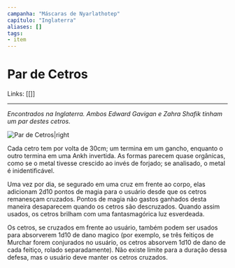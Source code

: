```yaml
---
campanha: "Máscaras de Nyarlathotep"
capítulo: "Inglaterra"
aliases: []
tags: 
- item
---
```


# Par de Cetros

Links: [[]]

---
*Encontrados na Inglaterra. Ambos Edward Gavigan e Zahra Shafik tinham um par destes cetros.* 

![Par de Cetros|right](https://lh6.googleusercontent.com/dDU0W3yyh0HFz2bdmo0s_NQxDK_XrmfpQjCWmpyPYhIHK69dpG4Col8YcUbaDYtiJvRKZbgMz8G2LIPyU_Ri52VlKd4MhWYiQDvp9yUQmafi_ll2fb5_g8OkuQds0ceCIcUBk5Y)

Cada cetro tem por volta de 30cm; um termina em um gancho, enquanto o outro termina em uma Ankh invertida. As formas parecem quase orgânicas, como se o metal tivesse crescido ao invés de forjado; se analisado, o metal é inidentificável.

Uma vez por dia, se segurado em uma cruz em frente ao corpo, elas adicionam 2d10 pontos de magia para o usuário desde que os cetros remanesçam cruzados. Pontos de magia não gastos ganhados desta maneira desaparecem quando os cetros são descruzados. Quando assim usados, os cetros brilham com uma fantasmagórica luz esverdeada.

Os cetros, se cruzados em frente ao usuário, também podem ser usados para absorverem 1d10 de dano magico (por exemplo, se três feitiços de Murchar forem conjurados no usuário, os cetros absorvem 1d10 de dano de cada feitiço, rolado separadamente). Não existe limite para a duração dessa defesa, mas o usuário deve manter os cetros cruzados.